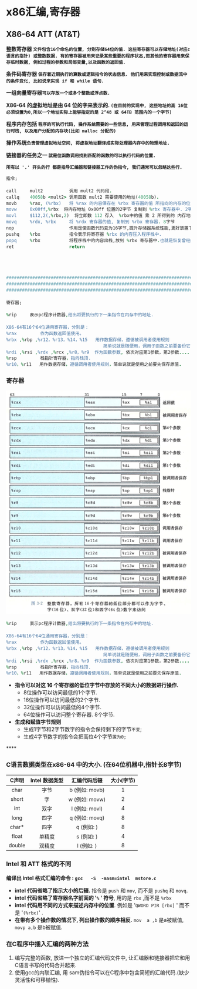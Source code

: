 # x86汇编,寄存器

## X86-64   ATT \(AT&T\)

**整数寄存器 `文件包含16个命名的位置, 分别存储64位的值. 这些寄存器可以存储地址(对应c语言的指针) 或整数数据. 有的寄存器被用来记录某些重要的程序状态,而其他的寄存器用来保存临时数据, 例如过程的参数和局部变量,以及函数的返回值.`**

**条件码寄存器 `保存着近期执行的算数或逻辑指令的状态信息. 他们用来实现控制或数据流中的条件变化, 比如说来实现 if 和 while 语句.`**

**一组向量寄存器`可以存放一个或多个整数或浮点数.`**

**X86-64 的虚拟地址是由 64 位的字来表示的. `(在目前的实现中, 这些地址的高 16位必须设置为0,所以一个地址实际上能够指定的是 2^48 或 64TB 范围内的一个字节)`**

**程序内存包括 `程序的可执行代码, 操作系统需要的一些信息, 用来管理过程调用和返回的运行时栈, 以及用户分配的内存块(比如 malloc 分配的)`**

**操作系统`负责管理虚拟地址空间, 将虚拟地址翻译成实际处理器内存中的物理地址.`** 

**链接器的任务之一 `就是位函数调用找到匹配的函数的可以执行代码的位置.`**

**`所有以 '.' 开头的行 都是指导汇编器和链接器工作的伪指令, 我们通常可以忽略这些行.`**

```ruby
指令;

call     mult2          调用 mult2 代码段.
callq    40058b <mult2> 调用函数 mult2 需要使用的地址(40058b).
movb     %rax, (%rbx)   将 %rax 的内容保存在 %rbx 寄存器的值 所指向的内存的位置上. 1字节
movw     0x00ff,%rbx  将内存地址 0x00ff 位置的2字节 复制到 %rbx 寄存器中. 2字节
movl     $112,2(,%rbx,2)  将立即数 112 存入  %rbx中的值 乘 2 所得到的 内存地址中. 4字节 (注意会将高4字节置0)
movq     %rdx, %rbx     将 %rdx 寄存器的值, 复制到 %rbx 寄存器. 8字节
nop                     作用是使函数代码变为16字节,提升存储器系统性能,更好放置下个代码块.
pushq    %rbx           指令表示将寄存器 %rbx 的内容压入程序栈中.
popq     %rbx           将程序栈中的内容出栈,放到 %rbx 寄存器中.也就是恢复曾经的值.
ret                     return




############################################################################
############################################################################
############################################################################

寄存器;

%rip     表示pc程序计数器,给出将要执行的下一条指令在内存中的地址.

X86-64有16个64位通用寄存器，分别是：
%rax         作为函数返回值使用。
%rbx ,%rbp ,%r12，%r13，%14，%15   用作数据存储，遵循被调用者使用规则
                                     简单说就是随便用，调用子函数之前要备份它，以防他被修改
%rdi ,%rsi ,%rdx ,%rcx ,%r8，%r9  作为函数参数, 依次对应第1参数，第2参数....
%rsp         栈指针寄存器，指向栈顶.
%r10，%r11   用作数据存储，遵循调用者使用规则，简单说就是使用之前要先保存原值.
```

### 寄存器

![16&#x4E2A;&#x901A;&#x7528;&#x5BC4;&#x5B58;&#x5668;](.gitbook/assets/ji-cun-qi.png)

```ruby
%rip     表示pc程序计数器,给出将要执行的下一条指令在内存中的地址.

X86-64有16个64位通用寄存器，分别是：
%rax         作为函数返回值使用。
%rbx ,%rbp ,%r12，%r13，%14，%15   用作数据存储，遵循被调用者使用规则
                                     简单说就是随便用，调用子函数之前要备份它，以防他被修改
%rdi ,%rsi ,%rdx ,%rcx ,%r8，%r9  作为函数参数, 依次对应第1参数，第2参数....
%rsp         栈指针寄存器，指向栈顶.
%r10，%r11   用作数据存储，遵循调用者使用规则，简单说就是使用之前要先保存原值.
```

* **指令可以对这 16 个寄存器的低位字节中存放的不同大小的数据进行操作.**
  * 8位操作可以访问最低的1个字节.
  * 16位操作可以访问最低的2个字节.
  * 32位操作可以访问最低的4个字节.
  * 64位操作可以访问整个寄存器. 8个字节.
* **生成和赋值字节规则**
  * 生成1字节和2字节数字的指令会保持剩下的字节`不变`;
  * 生成4字节数字的指令会把高位4个字节`置为0;`

\*\*\*\*

### C语言数据类型在x86-64 中的大小.  \(在64位机器中,指针长8字节\)

| C声明 | Intel 数据类型 | 汇编代码后辍 | 大小\(字节\) |
| :---: | :---: | :---: | :---: |
| char | 字节 | b  \(例如: movb\) | 1 |
| short | 字 | w  \(例如: movw\) | 2 |
| int | 双字 | l  \(例如: movl\) | 4 |
| long | 四字 | q  \(例如: movq\) | 8 |
| char\* | 四字 | q  \(例如: \) | 8 |
| float | 单精度 | s  \(例如: \) | 4 |
| double | 双精度 | l  \(例如: \) | 8 |

### Intel 和 ATT 格式的不同

**编译出 intel 格式汇编的命令  :  `gcc   -S  -masm=intel  mstore.c`**

* **intel 代码省略了指示大小的后辍.**  指令是 `push` 和 `mov`,  而不是 `pushq` 和 `movq`.
* **intel 代码省略了寄存器名字前面的 '`%` ' 符号**, 用的是  `rbx` ,而不是 `%rbx`
* **intel 代码用不同的方式来描述内存中的位置**.  例如是 '`QWORD PIR [rbx]` ' 而不是 '`(%rbx)`' .
* **在带有多个操作数的情况下, 列出操作数的顺序相反.**  `mov  a ,b`  是a被赋值, `movp a,b` 是b被赋值.

### 在C程序中插入汇编的两种方法

1. 编写完整的函数, 放进一个独立的汇编代码文件中, 让汇编器和链接器把它和用C语言书写的代码合并起来.
2. 使用gcc的内联汇编, 用 sam伪指令可以在C程序中包含简短的汇编代码.\(缺少灵活性和可移植性\).











